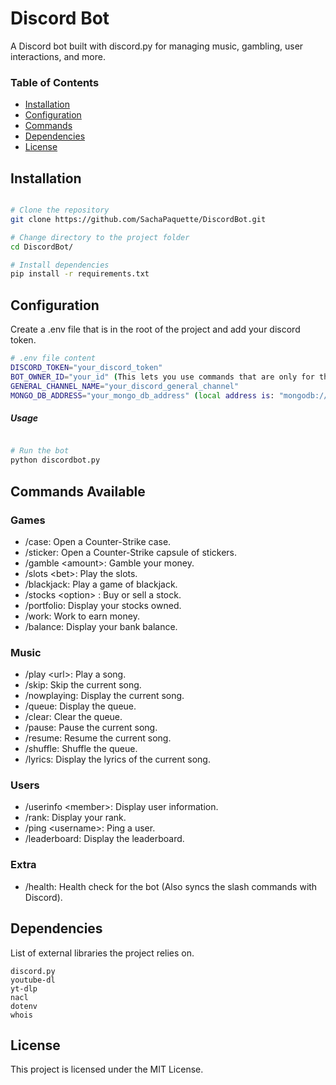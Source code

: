 # Discord Bot
A Discord bot built with discord.py for managing music, gambling, user interactions, and more.

### Table of Contents

- [Installation](#installation)
- [Configuration](#configuration)
- [Commands](#commands-available)
- [Dependencies](#dependencies)
- [License](#license)

## Installation

```bash

# Clone the repository
git clone https://github.com/SachaPaquette/DiscordBot.git

# Change directory to the project folder
cd DiscordBot/

# Install dependencies
pip install -r requirements.txt 
```

## Configuration

Create a .env file that is in the root of the project and add your discord token.

```bash
# .env file content
DISCORD_TOKEN="your_discord_token"
BOT_OWNER_ID="your_id" (This lets you use commands that are only for the admin)
GENERAL_CHANNEL_NAME="your_discord_general_channel"
MONGO_DB_ADDRESS="your_mongo_db_address" (local address is: "mongodb://localhost:27017")
```

##### Usage

```bash

# Run the bot
python discordbot.py
```

## Commands Available

### Games
- /case: Open a Counter-Strike case.
- /sticker: Open a Counter-Strike capsule of stickers.
- /gamble &lt;amount&gt;: Gamble your money.
- /slots &lt;bet&gt;: Play the slots.
- /blackjack: Play a game of blackjack.
- /stocks &lt;option&gt; : Buy or sell a stock.
- /portfolio: Display your stocks owned.
- /work: Work to earn money.
- /balance: Display your bank balance.

### Music
- /play &lt;url&gt;: Play a song.
- /skip: Skip the current song.
- /nowplaying: Display the current song.
- /queue: Display the queue.
- /clear: Clear the queue.
- /pause: Pause the current song.
- /resume: Resume the current song.
- /shuffle: Shuffle the queue.
- /lyrics: Display the lyrics of the current song.

### Users
- /userinfo &lt;member&gt;: Display user information.
- /rank: Display your rank.
- /ping &lt;username&gt;: Ping a user.
- /leaderboard: Display the leaderboard.

### Extra
- /health: Health check for the bot (Also syncs the slash commands with Discord).

## Dependencies

List of external libraries the project relies on.

    discord.py
    youtube-dl
    yt-dlp
    nacl
    dotenv
    whois



## License

This project is licensed under the MIT License.
